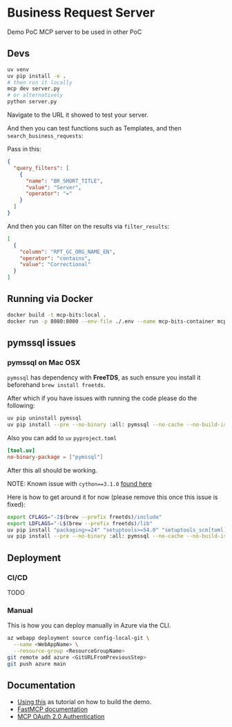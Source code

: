 # Business Request Server
Demo PoC MCP server to be used in other PoC

## Devs

```bash
uv venv
uv pip install -e .
# then run it locally
mcp dev server.py
# or alternatively
python server.py
```

Navigate to the URL it showed to test your server.

And then you can test functions such as Templates, and then `search_business_requests`: 

Pass in this:

```json
{
  "query_filters": [
    {
      "name": "BR_SHORT_TITLE",
      "value": "Server",
      "operator": "="
    }
  ]
}
```

And then you can filter on the results via `filter_results`: 

```json
[
  {
    "column": "RPT_GC_ORG_NAME_EN",
    "operator": "contains",
    "value": "Correctional"
  }
]
```

## Running via Docker

```bash
docker build -t mcp-bits:local .
docker run -p 8080:8080 --env-file ./.env --name mcp-bits-container mcp-bits:local
```

## pymssql issues

### pymssql on Mac OSX

`pymssql` has dependency with **FreeTDS**, as such ensure you install it beforehand `brew install freetds`.

After which if you have issues with running the code please do the following: 

```bash
uv pip uninstall pymssql
uv pip install --pre --no-binary :all: pymssql --no-cache --no-build-isolation
```

Also you can add to `uv` `pyproject.toml`

```toml
[tool.uv]
no-binary-package = ["pymssql"]
```

After this all should be working.

NOTE: Known issue with `cython==3.1.0` [found here](https://github.com/pymssql/pymssql/issues/937)

Here is how to get around it for now (please remove this once this issue is fixed):

```bash
export CFLAGS="-I$(brew --prefix freetds)/include"
export LDFLAGS="-L$(brew --prefix freetds)/lib"
uv pip install "packaging>=24" "setuptools>=54.0" "setuptools_scm[toml]>=8.0" "wheel>=0.36.2" "Cython==3.0.10" "tomli"
uv pip install --pre --no-binary :all: pymssql --no-cache --no-build-isolation
```
## Deployment

### CI/CD

TODO

### Manual

This is how you can deploy manually in Azure via the CLI.

```bash
az webapp deployment source config-local-git \
  --name <WebAppName> \
  --resource-group <ResourceGroupName>
git remote add azure <GitURLFromPreviousStep>
git push azure main
```

## Documentation

* [Using this](https://github.com/modelcontextprotocol/python-sdk) as tutorial on how to build the demo.
* [FastMCP documentation](https://gofastmcp.com/servers/context)
* [MCP OAuth 2.0 Authentication](https://modelcontextprotocol.io/specification/2025-03-26/basic/authorization)

